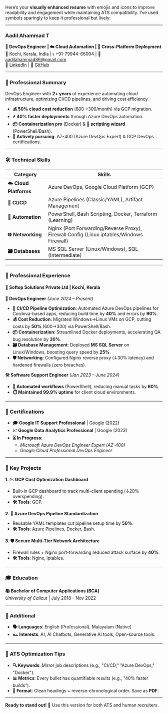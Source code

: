 Here’s your **visually enhanced resume** with emojis and icons to improve readability and engagement while maintaining ATS compatibility. I’ve used symbols sparingly to keep it professional but lively:

---

### **Aadil Ahammad T**  
**🚀 DevOps Engineer | ☁️ Cloud Automation | 🔄 Cross-Platform Deployment**  
📍 Kochi, Kerala, India | 📞 +91-79944-66004 | 📧 aadilahammad86@gmail.com  
🔗 [LinkedIn](https://www.linkedin.com/in/aadilahammad-t) | 🐙 [GitHub](https://github.com/aadilahammad86)  

---

### **📌 Professional Summary**  
DevOps Engineer with **2+ years** of experience automating cloud infrastructure, optimizing CI/CD pipelines, and driving cost efficiency.  
- **💰 50% cloud cost reduction** ($600→$300/month) via GCP migration.  
- **⚡ 40% faster deployments** through Azure DevOps automation.  
- **📦 Containerization pro** (Docker) & **🔧 scripting wizard** (PowerShell/Bash).  
- **🎯 Actively pursuing**: AZ-400 (Azure DevOps Expert) & GCP DevOps certifications.  

---

### **🛠️ Technical Skills**  
| **Category**       | **Skills**                                                                                     |  
|---------------------|-----------------------------------------------------------------------------------------------|  
| **☁️ Cloud Platforms** | Azure DevOps, Google Cloud Platform (GCP)                                                   |  
| **🔄 CI/CD**          | Azure Pipelines (Classic/YAML), Artifact Management                                         |  
| **🤖 Automation**     | PowerShell, Bash Scripting, Docker, Terraform (Learning)                                    |  
| **🌐 Networking**     | Nginx (Port Forwarding/Reverse Proxy), Firewall Config (Linux iptables/Windows Firewall)    |  
| **🗃️ Databases**     | MS SQL Server (Linux/Windows), SQL (Intermediate)                                           |  

---

### **💼 Professional Experience**  

#### **🏢 Softop Solutions Private Ltd** | Kochi, Kerala  
**🔧 DevOps Engineer** *(June 2024 – Present)*  
- **🚀 CI/CD Pipeline Optimization**: Automated Azure DevOps pipelines for Cordova-based apps, reducing build time by **40%** and errors by **90%**.  
- **💰 Cost Reduction**: Migrated Windows→Linux VMs on GCP, cutting costs by **50%** ($600→$300) via PowerShell/Bash.  
- **📦 Containerization**: Streamlined Docker deployments, accelerating QA bug resolution by **30%**.  
- **🗃️ Database Management**: Deployed **MS SQL Server** on Linux/Windows, boosting query speed by **25%**.  
- **🛡️ Networking**: Configured Nginx reverse proxy (↓30% latency) and hardened firewalls (zero breaches).  

**🛠️ Software Support Engineer** *(Jan 2023 – June 2024)*  
- **🤖 Automated workflows** (PowerShell), reducing manual tasks by **60%**.  
- **⏱️ Maintained 99.9% uptime** for client cloud environments.  

---

### **📜 Certifications**  
- **🎓 Google IT Support Professional** | Google (2022)  
- **📈 Google Data Analytics Professional** | Google (2023)  
- **⏳ In Progress**:  
  - *Microsoft Azure DevOps Engineer Expert (AZ-400)*  
  - *Google Cloud Professional DevOps Engineer*  

---

### **🔑 Key Projects**  
**1. 📉 GCP Cost Optimization Dashboard**  
- Built-in GCP dashboard to track multi-client spending (↓20% overspending).  
- **🛠️ Tools**: GCP.  

**2. 🔄 Azure DevOps Pipeline Standardization**  
- Reusable YAML templates cut pipeline setup time by **50%**.  
- **🛠️ Tools**: Azure Pipelines, Docker, Bash.  

**3. 🛡️ Secure Multi-Tier Network Architecture**  
- Firewall rules + Nginx port-forwarding reduced attack surface by **40%**.  
- **🛠️ Tools**: Nginx, iptables.  

---

### **🎓 Education**  
**📚 Bachelor of Computer Applications (BCA)**  
*University of Calicut* | July 2018 – Nov 2022  

---

### **🌟 Additional**  
- **🗣️ Languages**: English (Professional), Malayalam (Native)  
- **🏎️ Interests**: AI, AI Chatbots, Generative AI tools, Open-source tools.  

---

### **📝 ATS Optimization Tips**  
- **🔍 Keywords**: Mirror job descriptions (e.g., "CI/CD," "Azure DevOps," "Docker").  
- **📊 Metrics**: Every bullet has quantifiable results (e.g., "40% faster builds").  
- **📄 Format**: Clean headings + reverse-chronological order. Save as **PDF**.  

---

**Ready to stand out!** 🚀 Use this version for both ATS and human recruiters.
